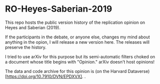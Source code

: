 # RO-Heyes-Saberian-2019
This repo hosts the public version history of the replication opinion on Heyes and Saberian (2019).

If the participants in the debate, or anyone else, changes my mind about anything in the opion, I will release a new version here. The releases will preserve the history.

I tried to use arXiv for this purpose but its semi-automatic filters choked on a document whose title begins with "Opinion." arXiv doesn't host opinions!

The data and code archive for this opinion is (on the Harvard Dataverse)[https://doi.org/10.7910/DVN/EPDXVX].
.
